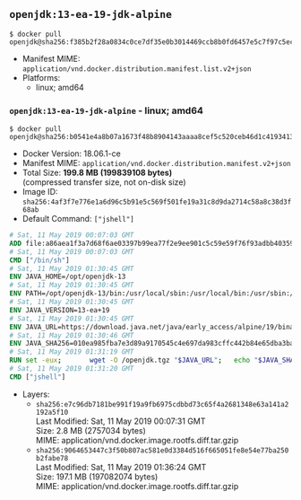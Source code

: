 ## `openjdk:13-ea-19-jdk-alpine`

```console
$ docker pull openjdk@sha256:f385b2f28a0834c0ce7df35e0b3014469ccb8b0fd6457e5c7f97c5ec57f588e9
```

-	Manifest MIME: `application/vnd.docker.distribution.manifest.list.v2+json`
-	Platforms:
	-	linux; amd64

### `openjdk:13-ea-19-jdk-alpine` - linux; amd64

```console
$ docker pull openjdk@sha256:b0541e4a8b07a1673f48b8904143aaaa8cef5c520ceb46d1c4193413ec5b299e
```

-	Docker Version: 18.06.1-ce
-	Manifest MIME: `application/vnd.docker.distribution.manifest.v2+json`
-	Total Size: **199.8 MB (199839108 bytes)**  
	(compressed transfer size, not on-disk size)
-	Image ID: `sha256:4af3f7e776e1a6d96c5b91e5c569f501fe19a31c8d9da2714c58a8c38d3f68ab`
-	Default Command: `["jshell"]`

```dockerfile
# Sat, 11 May 2019 00:07:03 GMT
ADD file:a86aea1f3a7d68f6ae03397b99ea77f2e9ee901c5c59e59f76f93adbb4035913 in / 
# Sat, 11 May 2019 00:07:03 GMT
CMD ["/bin/sh"]
# Sat, 11 May 2019 01:30:45 GMT
ENV JAVA_HOME=/opt/openjdk-13
# Sat, 11 May 2019 01:30:45 GMT
ENV PATH=/opt/openjdk-13/bin:/usr/local/sbin:/usr/local/bin:/usr/sbin:/usr/bin:/sbin:/bin
# Sat, 11 May 2019 01:30:45 GMT
ENV JAVA_VERSION=13-ea+19
# Sat, 11 May 2019 01:30:45 GMT
ENV JAVA_URL=https://download.java.net/java/early_access/alpine/19/binaries/openjdk-13-ea+19_linux-x64-musl_bin.tar.gz
# Sat, 11 May 2019 01:30:46 GMT
ENV JAVA_SHA256=010ea985fba7e3d89a9170545c4e697da983cffc442b84e65dba3baa771299a5
# Sat, 11 May 2019 01:31:19 GMT
RUN set -eux; 		wget -O /openjdk.tgz "$JAVA_URL"; 	echo "$JAVA_SHA256 */openjdk.tgz" | sha256sum -c -; 	mkdir -p "$JAVA_HOME"; 	tar --extract --file /openjdk.tgz --directory "$JAVA_HOME" --strip-components 1; 	rm /openjdk.tgz; 		java -Xshare:dump; 		java --version; 	javac --version
# Sat, 11 May 2019 01:31:20 GMT
CMD ["jshell"]
```

-	Layers:
	-	`sha256:e7c96db7181be991f19a9fb6975cdbbd73c65f4a2681348e63a141a2192a5f10`  
		Last Modified: Sat, 11 May 2019 00:07:31 GMT  
		Size: 2.8 MB (2757034 bytes)  
		MIME: application/vnd.docker.image.rootfs.diff.tar.gzip
	-	`sha256:9064653447c3f50b807ac581e0d3384d516f665051fe8e54e77ba250b2fabe78`  
		Last Modified: Sat, 11 May 2019 01:36:24 GMT  
		Size: 197.1 MB (197082074 bytes)  
		MIME: application/vnd.docker.image.rootfs.diff.tar.gzip

